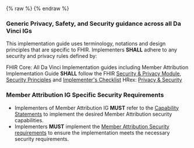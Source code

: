 {% raw %}
{% endraw %}
<!--ReleaseHeader-->
<!--EndReleaseHeader-->

### Generic Privacy, Safety, and Security guidance across all Da Vinci IGs 

This implementation guide uses terminology, notations and design principles that are specific to FHIR. Implementers **SHALL** adhere to any security and privacy rules defined by:

FHIR Core: All Da Vinci Implementation guides including Member Attribution Implementation Guide **SHALL** follow the FHIR [Security & Privacy Module](http://hl7.org/fhir/R4/secpriv-module.html), [Security Principles](http://hl7.org/fhir/R4/security.html) and [Implementer's Checklist](http://hl7.org/fhir/R4/safety.html)
HRex: [Privacy & Security]({{site.data.fhir.ver.hrex}}/security.html)


### Member Attribution IG Specific Security Requirements 

* Implementers of Member Attribution IG **MUST** refer to the [Capability Statements](artifacts.html) to implement the desired Member Attribution security capabilities. 
* Implementers **MUST** implement the [Member Attribution Security requirements](spec.html#smart-on-fhir-backend-services-authorization) to ensure the implementation meets the necessary security requirements. 